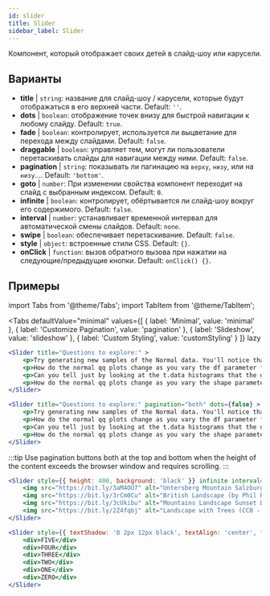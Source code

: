 ```yaml
---
id: slider 
title: Slider
sidebar_label: Slider
---
```


Компонент, который отображает своих детей в слайд-шоу или карусели.

## Варианты

* __title__ | `string`: название для слайд-шоу / карусели, которые будут отображаться в его верхней части. Default: `''`.
* __dots__ | `boolean`: отображение точек внизу для быстрой навигации к любому слайду. Default: `true`.
* __fade__ | `boolean`: контролирует, используется ли выцветание для перехода между слайдами. Default: `false`.
* __draggable__ | `boolean`: управляет тем, могут ли пользователи перетаскивать слайды для навигации между ними. Default: `false`.
* __pagination__ | `string`: показывать ли пагинацию на `верху`, `низу`, или на `низу`.... Default: `'bottom'`.
* __goto__ | `number`: При изменении свойства компонент переходит на слайд с выбранным индексом. Default: `0`.
* __infinite__ | `boolean`: контролирует, обёртывается ли слайд-шоу вокруг его содержимого. Default: `false`.
* __interval__ | `number`: устанавливает временной интервал для автоматической смены слайдов. Default: `none`.
* __swipe__ | `boolean`: обеспечивает перетаскивание. Default: `false`.
* __style__ | `object`: встроенные стили CSS. Default: `{}`.
* __onClick__ | `function`: вызов обратного вызова при нажатии на следующие/предыдущие кнопки. Default: `onClick() {}`.


## Примеры


import Tabs from '@theme/Tabs';
import TabItem from '@theme/TabItem';

<Tabs
    defaultValue="minimal"
    values={[
        { label: 'Minimal', value: 'minimal' },
        { label: 'Customize Pagination', value: 'pagination' },
        { label: 'Slideshow', value: 'slideshow' },
        { label: 'Custom Styling', value: 'customStyling' }
    ]}
    lazy
>

<TabItem value="minimal">

```jsx live
<Slider title="Questions to explore:" >
    <p>Try generating new samples of the Normal data. You'll notice that the points don't always lie exactly on the line. This is typical variation. As you generate more random realizations of this plot you'll get better calibrated to the kind of deviation you can expect to see from this large a sample of Normal data.</p>
    <p>How do the normal qq plots change as you vary the df parameter for the t-distributed data?</p>
    <p>Can you tell just by looking at the t.data histograms that the data aren't normally distributed? Is it easier to tell from the QQ plots?</p>
    <p>How do the normal qq plots change as you vary the shape parameter in the gamma-distributed data?</p>
</Slider>
```

</TabItem>

<TabItem value="pagination">

```jsx live
<Slider title="Questions to explore:" pagination="both" dots={false} >
    <p>Try generating new samples of the Normal data. You'll notice that the points don't always lie exactly on the line. This is typical variation. As you generate more random realizations of this plot you'll get better calibrated to the kind of deviation you can expect to see from this large a sample of Normal data.</p>
    <p>How do the normal qq plots change as you vary the df parameter for the t-distributed data?</p>
    <p>Can you tell just by looking at the t.data histograms that the data aren't normally distributed? Is it easier to tell from the QQ plots?</p>
    <p>How do the normal qq plots change as you vary the shape parameter in the gamma-distributed data?</p>
</Slider>
```

:::tip
Use pagination buttons both at the top and bottom when the height of the content exceeds the browser window and requires scrolling.
:::

</TabItem>

<TabItem value="slideshow">

```jsx live
<Slider style={{ height: 400, background: 'black' }} infinite interval={2000} >
    <img src="https://bit.ly/3aM4OU7" alt="Untersberg Mountain Salzburg (by Giuseppe Milo, CC BY 3.0)" />
    <img src="https://bit.ly/3rCm0Cu" alt="British Landscape (by Phil Riley, Pixabay License)" />
    <img src="https://bit.ly/3cUkibu" alt="Mountains Landscape Sunset Dusk (Pixabay License)" />
    <img src="https://bit.ly/2Z4fqbj" alt="Landscape with Trees (CC0 - Public Domain)" /> 
</Slider>
```

</TabItem>

<TabItem value="customStyling">

```jsx live
<Slider style={{ textShadow: '0 2px 12px black', textAlign: 'center', fontSize: 90 }} infinite interval={1000} >
    <div>FIVE</div>
    <div>FOUR</div>
    <div>THREE</div>
    <div>TWO</div>
    <div>ONE</div>
    <div>ZERO</div>
</Slider>
```

</TabItem>

</Tabs>


